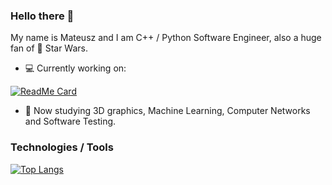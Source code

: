 ### Hello there 👋

<!-- **Mregussek/Mregussek** is a ✨ _special_ ✨ repository because its `README.md` (this file) appears on your GitHub profile. -->

My name is Mateusz and I am C++ / Python Software Engineer, also a huge fan of :space_invader: Star Wars.

- :computer: Currently working on:

[![ReadMe Card](https://github-readme-stats.vercel.app/api/pin/?username=Mregussek&repo=MAREngine)](https://github.com/anuraghazra/github-readme-stats)

- :microscope: Now studying 3D graphics, Machine Learning, Computer Networks and Software Testing.

### Technologies / Tools

[![Top Langs](https://github-readme-stats.vercel.app/api/top-langs/?username=Mregussek)](https://github.com/anuraghazra/github-readme-stats)
